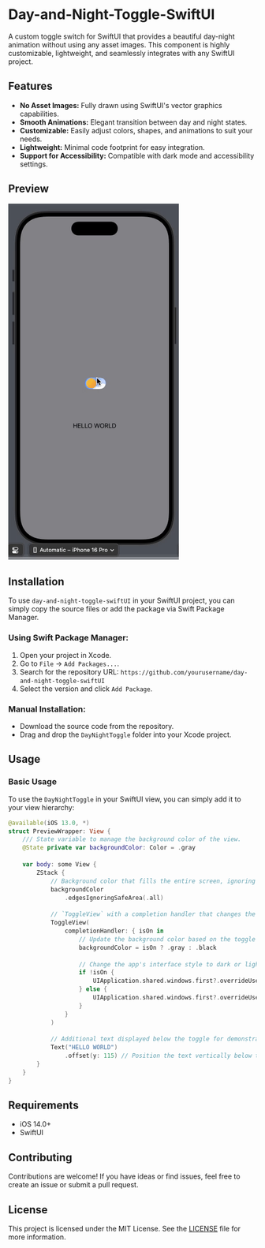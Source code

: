 # Day-and-Night-Toggle-SwiftUI

A custom toggle switch for SwiftUI that provides a beautiful day-night animation without using any asset images. This component is highly customizable, lightweight, and seamlessly integrates with any SwiftUI project.

## Features

- **No Asset Images:** Fully drawn using SwiftUI's vector graphics capabilities.
- **Smooth Animations:** Elegant transition between day and night states.
- **Customizable:** Easily adjust colors, shapes, and animations to suit your needs.
- **Lightweight:** Minimal code footprint for easy integration.
- **Support for Accessibility:** Compatible with dark mode and accessibility settings.

## Preview

![Day-Night Toggle](demo.gif)

## Installation

To use `day-and-night-toggle-swiftUI` in your SwiftUI project, you can simply copy the source files or add the package via Swift Package Manager.

### Using Swift Package Manager:

1. Open your project in Xcode.
2. Go to `File` -> `Add Packages...`.
3. Search for the repository URL: `https://github.com/yourusername/day-and-night-toggle-swiftUI`
4. Select the version and click `Add Package`.

### Manual Installation:

- Download the source code from the repository.
- Drag and drop the `DayNightToggle` folder into your Xcode project.

## Usage

### Basic Usage

To use the `DayNightToggle` in your SwiftUI view, you can simply add it to your view hierarchy:

```swift
@available(iOS 13.0, *)
struct PreviewWrapper: View {
    /// State variable to manage the background color of the view.
    @State private var backgroundColor: Color = .gray

    var body: some View {
        ZStack {
            // Background color that fills the entire screen, ignoring safe areas.
            backgroundColor
                .edgesIgnoringSafeArea(.all)
            
            // `ToggleView` with a completion handler that changes the background color and system appearance.
            ToggleView(
                completionHandler: { isOn in
                    // Update the background color based on the toggle state.
                    backgroundColor = isOn ? .gray : .black
                    
                    // Change the app's interface style to dark or light mode based on the toggle state.
                    if !isOn {
                        UIApplication.shared.windows.first?.overrideUserInterfaceStyle = .dark
                    } else {
                        UIApplication.shared.windows.first?.overrideUserInterfaceStyle = .light
                    }
                }
            )
            
            // Additional text displayed below the toggle for demonstration purposes.
            Text("HELLO WORLD")
                .offset(y: 115) // Position the text vertically below the toggle.
        }
    }
}
```

## Requirements

- iOS 14.0+
- SwiftUI

## Contributing

Contributions are welcome! If you have ideas or find issues, feel free to create an issue or submit a pull request.

## License

This project is licensed under the MIT License. See the [LICENSE](LICENSE) file for more information.

